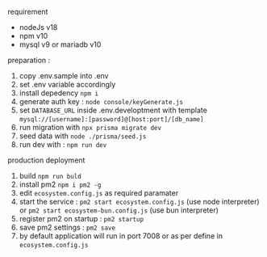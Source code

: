requirement

- nodeJs v18
- npm v10
- mysql v9 or mariadb v10

preparation :

1. copy .env.sample into .env
1. set .env variable accordingly
1. install depedency `npm i`
1. generate auth key : `node console/keyGenerate.js`
1. set `DATABASE_URL` inside .env.developtment with template `mysql://[username]:[password]@[host:port]/[db_name]`
1. run migration with `npx prisma migrate dev`
1. seed data with `node ./prisma/seed.js`
1. run dev with : `npm run dev`

production deployment

1. build `npm run buld`
1. install pm2 `npm i pm2 -g`
1. edit `ecosystem.config.js` as required paramater
1. start the service : `pm2 start ecosystem.config.js` (use node interpreter) or `pm2 start ecosystem-bun.config.js` (use bun interpreter)
1. register pm2 on startup : `pm2 startup`
1. save pm2 settings : `pm2 save`
1. by default application will run in port 7008 or as per define in `ecosystem.config.js`
